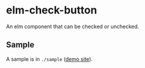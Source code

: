 # elm-check-button

An elm component that can be checked or unchecked.

## Sample

A sample is in `./sample` ([demo site](https://arowm.github.io/elm-check-button/)).
